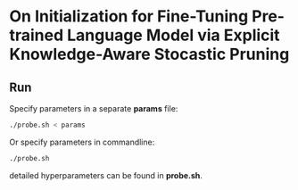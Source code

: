 <!--
 * @Author: your name
 * @Date: 2020-10-31 00:05:34
 * @LastEditTime: 2020-11-08 15:18:40
 * @LastEditors: Please set LastEditors
 * @Description: In User Settings EditUse 
 * @FilePath: /LAMA/README.md
-->
# On Initialization for Fine-Tuning Pre-trained Language Model via Explicit Knowledge-Aware Stocastic Pruning

## Run
Specify parameters in a separate **params** file:
```bash
./probe.sh < params
```

Or specify parameters in commandline:
```bash
./probe.sh
```
detailed hyperparameters can be found in **probe.sh**.
